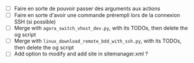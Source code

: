 - [ ] Faire en sorte de pouvoir passer des arguments aux actions
- [ ] Faire en sorte d'avoir une commande prérempli lors de la connexion SSH (si possible)
- [ ] Merge with `agora_switch_vhost_dev.py`, with its TODOs, then delete the og script
- [ ] Merge with `linux_download_remote_bdd_with_ssh.py`, with its TODOs, then delete the og script
- [ ] Add option to modify and add site in sitemanager.xml ?
